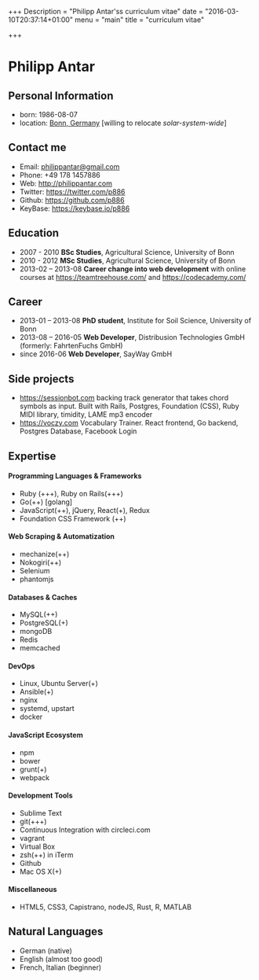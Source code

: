 +++
Description = "Philipp Antar'ss curriculum vitae"
date = "2016-03-10T20:37:14+01:00"
menu = "main"
title = "curriculum vitae"

+++
# Philipp Antar

## Personal Information
- born: 1986-08-07
- location: [Bonn, Germany](https://www.google.de/maps/@50.7291802,7.0853087,12.28z?hl=en) [willing to relocate _solar-system-wide_]

## Contact me
- Email: philippantar@gmail.com
- Phone: +49 178 1457886
- Web: http://philippantar.com
- Twitter: https://twitter.com/p886
- Github: https://github.com/p886
- KeyBase: https://keybase.io/p886

## Education
- 2007 - 2010 **BSc Studies**, Agricultural Science, University of Bonn
- 2010 - 2012 **MSc Studies**, Agricultural Science, University of Bonn
- 2013-02 – 2013-08 **Career change into web development** with online courses at https://teamtreehouse.com/ and https://codecademy.com/

## Career
- 2013-01 – 2013-08 **PhD student**, Institute for Soil Science, University of Bonn
- 2013-08 – 2016-05 **Web Developer**, Distribusion Technologies GmbH (formerly: FahrtenFuchs GmbH)
- since 2016-06 **Web Developer**, SayWay GmbH

## Side projects
- https://sessionbot.com backing track generator that takes chord symbols as input. Built with Rails, Postgres, Foundation (CSS), Ruby MIDI library, timidity, LAME mp3 encoder
- https://voczy.com Vocabulary Trainer. React frontend, Go backend, Postgres Database, Facebook Login

## Expertise
#### Programming Languages & Frameworks
  - Ruby (+++), Ruby on Rails(+++)
  - Go(++) [golang]
  - JavaScript(++), jQuery, React(+), Redux
  - Foundation CSS Framework (++)

#### Web Scraping & Automatization
  - mechanize(++)
  - Nokogiri(++)
  - Selenium
  - phantomjs

#### Databases & Caches
  - MySQL(++)
  - PostgreSQL(+)
  - mongoDB
  - Redis
  - memcached

#### DevOps
  - Linux, Ubuntu Server(+)
  - Ansible(+)
  - nginx
  - systemd, upstart
  - docker

#### JavaScript Ecosystem
  - npm
  - bower
  - grunt(+)
  - webpack

#### Development Tools
  - Sublime Text
  - git(+++)
  - Continuous Integration with circleci.com
  - vagrant
  - Virtual Box
  - zsh(++) in iTerm
  - Github
  - Mac OS X(+)

#### Miscellaneous
  - HTML5, CSS3, Capistrano, nodeJS, Rust, R, MATLAB

## Natural Languages
- German (native)
- English (almost too good)
- French, Italian (beginner)
